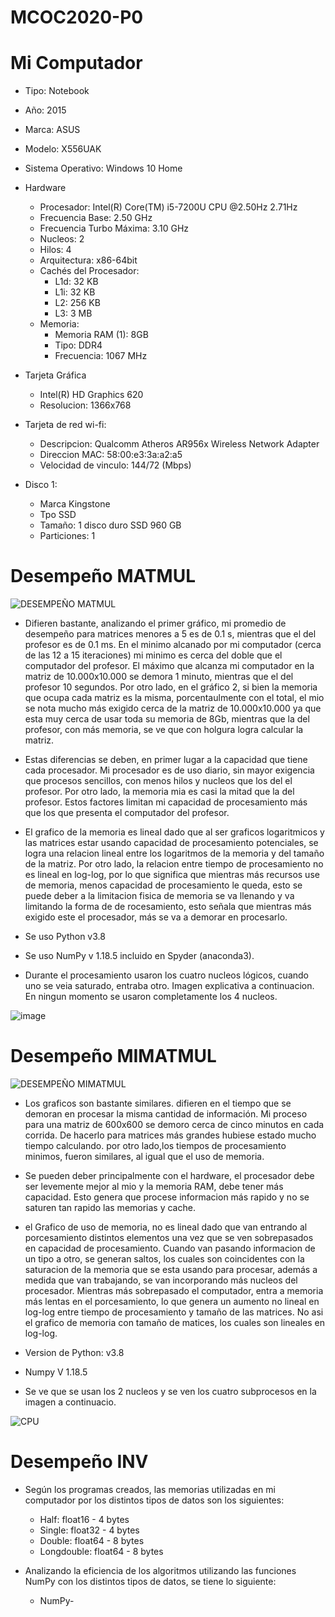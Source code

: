 # MCOC2020-P0

# Mi Computador
* Tipo: Notebook
* Año: 2015
* Marca: ASUS
* Modelo: X556UAK
* Sistema Operativo: Windows 10 Home

* Hardware
  - Procesador: Intel(R) Core(TM) i5-7200U CPU @2.50Hz 2.71Hz 
  - Frecuencia Base: 2.50 GHz 
  - Frecuencia Turbo Máxima: 3.10 GHz
  - Nucleos: 2
  - Hilos: 4
  - Arquitectura: x86-64bit
  - Cachés del Procesador:
    - L1d: 32 KB
    - L1i: 32 KB
    - L2:  256 KB
    - L3:  3 MB
  - Memoria:
    - Memoria RAM (1): 8GB
    - Tipo: DDR4
    - Frecuencia: 1067 MHz 
    
 - Tarjeta Gráfica
    - Intel(R) HD Graphics 620
    - Resolucion: 1366x768 

 - Tarjeta de red wi-fi:
    - Descripcion: Qualcomm Atheros AR956x Wireless Network Adapter
    - Direccion MAC: 58:00:e3:3a:a2:a5
    - Velocidad de vinculo: 144/72 (Mbps)
    
  - Disco 1:
    - Marca Kingstone
    - Tpo SSD
    - Tamaño: 1 disco duro SSD 960 GB
    - Particiones: 1

# Desempeño MATMUL
![DESEMPEÑO MATMUL](https://user-images.githubusercontent.com/69157203/89699750-fa3bd100-d8f6-11ea-90eb-b08ded33ba88.png)

* Difieren bastante, analizando el primer gráfico, mi promedio de desempeño para matrices menores a 5 es de 0.1 s, mientras que el del profesor es de 0.1 ms. En el minimo alcanado por mi computador (cerca de las 12 a 15 iteraciones) mi minimo es cerca del doble que el computador del profesor. El máximo que alcanza mi computador en la matriz de 10.000x10.000 se demora 1 minuto, mientras que el del profesor 10 segundos. Por otro lado, en el gráfico 2, si bien la memoria que ocupa cada matriz es la misma, porcentaulmente con el total, el mio se nota mucho más exigido cerca de la matriz de 10.000x10.000 ya que esta muy cerca de usar toda su memoria de 8Gb, mientras que la del profesor, con más memoria, se ve que con holgura logra calcular la matriz.

* Estas diferencias se deben, en primer lugar a la capacidad que tiene cada procesador. Mi procesador es de uso diario, sin mayor exigencia que procesos sencillos, con menos hilos y nucleos que los del el profesor. Por otro lado, la memoria mia es casi la mitad que la del profesor. Estos factores limitan mi capacidad de procesamiento más que los que presenta el computador del profesor.

* El grafico de la memoria es lineal dado que al ser graficos logaritmicos y las matrices estar usando capacidad de procesamiento potenciales, se logra una relacion lineal entre los logaritmos de la memoria y del tamaño de la matriz. Por otro lado, la relacion entre tiempo de procesamiento no es lineal en log-log, por lo que significa que mientras más recursos use de memoria, menos capacidad de procesamiento le queda, esto se puede deber a la limitacion fisica de memoria se va llenando y va limitando la forma de de rocesamiento, esto señala que mientras más exigido este el procesador, más se va a demorar en procesarlo.

* Se uso Python v3.8

* Se uso NumPy v 1.18.5 incluido en Spyder (anaconda3).

* Durante el procesamiento usaron los cuatro nucleos lógicos, cuando uno se veia saturado, entraba otro. Imagen explicativa a continuacion. En ningun momento se usaron completamente los 4 nucleos.

![image](https://user-images.githubusercontent.com/69157203/89700215-7daaf180-d8fa-11ea-8468-e95765262303.png)

# Desempeño MIMATMUL

![DESEMPEÑO MIMATMUL](https://user-images.githubusercontent.com/69157203/89843741-978d4400-db47-11ea-8b45-5b9d49805ab0.png)

* Los graficos son bastante similares. difieren en el tiempo que se demoran en procesar la misma cantidad de información. Mi proceso para una matriz de 600x600 se demoro cerca de cinco minutos en cada corrida. De hacerlo para matrices más grandes hubiese estado mucho tiempo calculando. por otro lado,los tiempos de procesamiento minimos, fueron similares, al igual que el uso de memoria.

* Se pueden deber principalmente con el hardware, el procesador debe ser levemente mejor al mio y la memoria RAM, debe tener más capacidad. Esto genera que procese informacion más rapido y no se saturen tan rapido las memorias y cache.

* el Grafico de uso de memoria, no es lineal dado que van entrando al porcesamiento distintos elementos una vez que se ven sobrepasados en capacidad de procesamiento. Cuando van pasando informacion de un tipo a otro, se generan saltos, los cuales son coincidentes con la saturacion de la memoria que se esta usando para procesar, además a medida que van trabajando, se van incorporando más nucleos del procesador. Mientras más sobrepasado el computador, entra a memoria más lentas en el porcesamiento, lo que genera un aumento no lineal en log-log entre tiempo de procesamiento y tamaño de las matrices. No asi el grafico de memoria con tamaño de matices, los cuales son lineales en log-log.

* Version de Python: v3.8
* Numpy V 1.18.5

* Se ve que se usan los 2 nucleos y se ven los cuatro subprocesos en la imagen a continuacio.

![CPU](https://user-images.githubusercontent.com/69157203/89843744-9825da80-db47-11ea-8623-910fc5409f42.png)

# Desempeño INV

* Según los programas creados, las memorias utilizadas en mi  computador por los distintos tipos de datos son los siguientes:
  - Half: float16 - 4 bytes
  - Single: float32 - 4 bytes
  - Double: float64 - 8 bytes
  - Longdouble: float64 - 8 bytes
  
* Analizando la eficiencia de los algoritmos utilizando las funciones NumPy con los distintos tipos de datos, se tiene lo siguiente:
  - NumPy-
  
  
